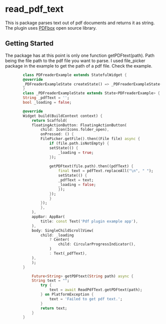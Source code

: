 # read_pdf_text

This is package parses text out of pdf documents and returns it as string. 
The plugin uses [PDFbox](https://github.com/apache/pdfbox) open source library.

## Getting Started

The package has at this point is only one function getPDFtext(path).
Path being the file path to the pdf file you want to parse. I used file_picker package in the example to get the path of a pdf file.
Check the example.

```dart
        class PDFreaderExample extends StatefulWidget {
		@override
		_PDFreaderExampleState createState() => _PDFreaderExampleState();
		}
		class _PDFreaderExampleState extends State<PDFreaderExample> {
		String _pdfText = '';
		bool _loading = false;

		@override
		Widget build(BuildContext context) {
			return Scaffold(
			floatingActionButton: FloatingActionButton(
				child: Icon(Icons.folder_open),
				onPressed: () {
				FilePicker.getFile().then((File file) async {
					if (file.path.isNotEmpty) {
					setState(() {
						_loading = true;
					});
				
					getPDFtext(file.path).then((pdfText) {
						final text = pdfText.replaceAll("\n", " ");
						setState(() {
						_pdfText = text;
						_loading = false;
						});
					});
					}
				});
				},
			),
			appBar: AppBar(
				title: const Text('Pdf plugin example app'),
			),
			body: SingleChildScrollView(
				child: _loading
					? Center(
						child: CircularProgressIndicator(),
					)
					: Text(_pdfText),
			),
			);
		}

			Future<String> getPDFtext(String path) async {
			String text = "";
				try {
					text = await ReadPdfText.getPDFtext(path);
				} on PlatformException {
					text = 'Failed to get pdf text.';
				}
				return text;
			}
		}
```